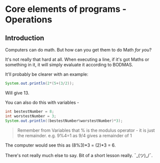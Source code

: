 # Core elements of programs - Operations

## Introduction

Computers can do math. But how can you get them to do Math *for you*?

It's not really that hard at all. When executing a line, if it's got Maths or something in it, it will simply evaluate it according to BODMAS.

It'll probably be clearer with an example:

```Java
System.out.println(2*(5+(3/2));
```

Will give 13.

You can also do this with variables - 

```Java
int bestestNumber = 8;
int worstestNumber = 3;
System.out.println((bestestNumber%worstestNumber)*3);
```

> Remember from Variables that % is the modulus operator - it is just the remainder. e.g. 9%4=1 as 9/4 gives a remainder of 1

The computer would see this as (8%3)*3 = (2)*3 = 6.

There's not really much else to say.
Bit of a short lesson really. ¯\_(ツ)_/¯.